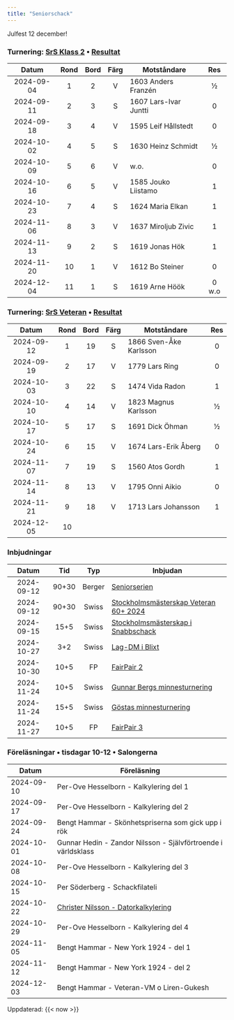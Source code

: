 ```yaml
---
title: "Seniorschack"
---
```


<red>Julfest 12 december!</red>

### Turnering: [SrS Klass 2](https://www.seniorschackstockholm.se/htmfiler/Inbjudan_seniorserien_h%C3%B6sten_2024.pdf) • [Resultat](https://member.schack.se/ShowTournamentServlet?id=14509)

|Datum|Rond|Bord|Färg|Motståndare|Res|
|:-:|:-:|:-:|:-:|-|:-:|
|<old>2024-09-04</old>|<old>1</old>|<old>2</old>|<old>V</old>|<old>1603 Anders Franzén</old>|<old>½</old>|
|<old>2024-09-11</old>|<old>2</old>|<old>3</old>|<old>S</old>|<old>1607 Lars-Ivar Juntti</old>|<old>0</old>|
|<old>2024-09-18</old>|<old>3</old>|<old>4</old>|<old>V</old>|<old>1595 Leif Hållstedt</old>|<old>0</old>|
|<old>2024-10-02</old>|<old>4</old>|<old>5</old>|<old>S</old>|<old>1630 Heinz Schmidt</old>|<old>½</old>|
|<old>2024-10-09</old>|<old>5</old>|<old>6</old>|<old>V</old>|<old>w.o.</old>|<old>0</old>|
|<old>2024-10-16</old>|<old>6</old>|<old>5</old>|<old>V</old>|<old>1585 Jouko Liistamo</old>|<old>1</old>|
|<old>2024-10-23</old>|<old>7</old>|<old>4</old>|<old>S</old>|<old>1624 Maria Elkan</old>|<old>1</old>|
|<old>2024-11-06</old>|<old>8</old>|<old>3</old>|<old>V</old>|<old>1637 Miroljub Zivic</old>|<old>1</old>|
|<old>2024-11-13</old>|<old>9</old>|<old>2</old>|<old>S</old>|<old>1619 Jonas Hök</old>|<old>1</old>|
|<old>2024-11-20</old>|<old>10</old>|<old>1</old>|<old>V</old>|<old>1612 Bo Steiner</old>|<old>0</old>|
|2024-12-04|11|1|S|1619 Arne Höök|0 w.o|

### Turnering: [SrS Veteran](https://www.seniorschackstockholm.se/htmfiler/Inbjudan_SthMVet60+_2024.pdf) • [Resultat](https://chess-results.com/tnr990477.aspx?lan=6&art=4)

Datum|Rond|Bord|Färg|Motståndare|Res|
|:-:|:-:|:-:|:-:|-|:-:|
|<old>2024-09-12</old>|<old>1</old>|<old>19</old>|<old>S</old>|<old>1866 Sven-Åke Karlsson</old>|<old>0</old>|
|<old>2024-09-19</old>|<old>2</old>|<old>17</old>|<old>V</old>|<old>1779 Lars Ring</old>|<old>0</old>|
|<old>2024-10-03</old>|<old>3</old>|<old>22</old>|<old>S</old>|<old>1474 Vida Radon</old>|<old>1</old>|
|<old>2024-10-10</old>|<old>4</old>|<old>14</old>|<old>V</old>|<old>1823 Magnus Karlsson</old>|<old>½</old>|
|<old>2024-10-17</old>|<old>5</old>|<old>17</old>|<old>S</old>|<old>1691 Dick Öhman</old>|<old>½</old>|
|<old>2024-10-24</old>|<old>6</old>|<old>15</old>|<old>V</old>|<old>1674 Lars-Erik Åberg</old>|<old>0</old>|
|<old>2024-11-07</old>|<old>7</old>|<old>19</old>|<old>S</old>|<old>1560 Atos Gordh</old>|<old>1</old>|
|<old>2024-11-14</old>|<old>8</old>|<old>13</old>|<old>V</old>|<old>1795 Onni Aikio</old>|<old>0</old>|
|<old>2024-11-21</old>|<old>9</old>|<old>18</old>|<old>V</old>|<old>1713 Lars Johansson</old>|<old>1</old>|
|2024-12-05|10|||||

### Inbjudningar

|Datum|Tid|Typ|Inbjudan|
|:-:|:-:|:-:|-|
|<old>2024-09-12</old>|<old>90+30</old>|<old>Berger</old>|<old>[Seniorserien](https://www.seniorschackstockholm.se/htmfiler/Inbjudan_seniorserien_h%C3%B6sten_2024.pdf)</old>|
|<old>2024-09-12</old>|<old>90+30</old>|<old>Swiss</old>|<old>[Stockholmsmästerskap Veteran 60+ 2024](https://www.seniorschackstockholm.se/htmfiler/Inbjudan_SthMVet60+_2024.pdf)</old>|
|<old>2024-09-15</old>|<old>15+5</old>|<old>Swiss</old>|<old>[Stockholmsmästerskap i Snabbschack](https://www.stockholmsschack.se/wp-content/uploads024/07/Inbjudan_Stockholmsmasterskapet_i_Snabbschack_2024.pdf)</old>|
|<old>2024-10-27</old>|<old>3+2</old>|<old>Swiss</old>|<old>[Lag-DM i Blixt](https://www.stockholmsschack.se/wp-content/uploads/2024/07/Inbjudan_Lag_DM_blixt_2024.pdf)</old>|
|<old>2024-10-30</old>|<old>10+5</old>|<old>FP</old>|<d>[FairPair 2](https://www.seniorschackstockholm.se/htmfiler/FairPair_Inbjudan_2.pdf)</old>|
|<old>2024-11-24</old>|<old>10+5</old>|<old>Swiss</old>|<old>[Gunnar Bergs minnesturnering](https://www.seniorschackstockholm.se/htmfiler/Inbjudan_Gunnar_Bergs_Minnesturnering_2024.pdf)</old>|
|<old>2024-11-24</old>|<old>15+5</old>|<old>Swiss</old>|<old>[Göstas minnesturnering](https://www.seniorschackstockholm.se/htmfiler/Inbjudan_Gostas_minnesturnering_2024.pdf)</old>|
|2024-11-27|10+5|FP|[FairPair 3](kalender/fairpair-inbjudan-3.pdf)|

### Föreläsningar • tisdagar 10-12 • Salongerna

|Datum|Föreläsning|
|-|-|
|<old>2024-09-10</old>|<old>Per-Ove Hesselborn - Kalkylering del 1</old>|
|<old>2024-09-17</old>|<old>Per-Ove Hesselborn - Kalkylering del 2</old>|
|<old>2024-09-24</old>|<old>Bengt Hammar - Skönhetspriserna som gick upp i rök</old>|
|<old>2024-10-01</old>|<old>Gunnar Hedin - Zandor Nilsson - Självförtroende i världsklass</old>|
|<old>2024-10-08</old>|<old>Per-Ove Hesselborn - Kalkylering del 3</old>|
|<old>2024-10-15</old>|<old>Per Söderberg - Schackfilateli</old>|
|<old>2024-10-22</old>|<old>[Christer Nilsson - Datorkalkylering](../../xperiment/föredrag/datorkalkylering)</old>|
|<old>2024-10-29</old>|<old>Per-Ove Hesselborn - Kalkylering del 4</old>|
|<old>2024-11-05</old>|<old>Bengt Hammar - New York 1924 - del 1</old>|
|<old>2024-11-12</old>|<old>Bengt Hammar - New York 1924 - del 2</old>|
|2024-12-03|Bengt Hammar - Veteran-VM o Liren-Gukesh|

<old>Uppdaterad: {{< now >}}</old>

